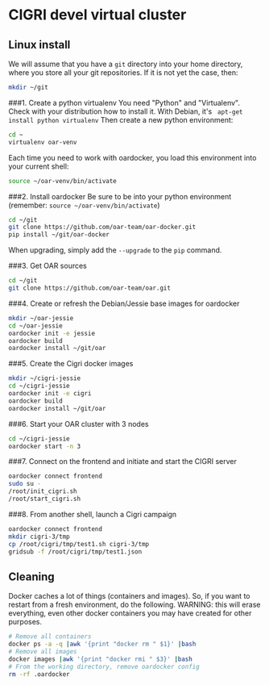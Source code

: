 # CIGRI devel virtual cluster

## Linux install

We will assume that you have a ``git`` directory into your home directory, where you store all your git repositories. If it is not yet the case, then:
```sh
mkdir ~/git
``` 

###1. Create a python virtualenv
You need "Python" and "Virtualenv".  Check with your distribution how to install it. With Debian, it's `` apt-get install python virtualenv`` 
Then create a new python environment:
```sh
cd ~
virtualenv oar-venv
```
Each time you need to work with oardocker, you load this environment into your current shell:
```sh
source ~/oar-venv/bin/activate
```
###2. Install oardocker
Be sure to be into your python environment (remember: ``source ~/oar-venv/bin/activate``)
```sh
cd ~/git
git clone https://github.com/oar-team/oar-docker.git
pip install ~/git/oar-docker
```
When upgrading, simply add the ``--upgrade`` to the ``pip`` command.

###3. Get OAR sources
```sh
cd ~/git
git clone https://github.com/oar-team/oar.git
```

###4. Create or refresh the Debian/Jessie base images for oardocker
```sh
mkdir ~/oar-jessie
cd ~/oar-jessie
oardocker init -e jessie
oardocker build
oardocker install ~/git/oar
```

###5. Create the Cigri docker images
```sh
mkdir ~/cigri-jessie
cd ~/cigri-jessie
oardocker init -e cigri
oardocker build
oardocker install ~/git/oar
```

###6. Start your OAR cluster with 3 nodes
```sh
cd ~/cigri-jessie
oardocker start -n 3
```

###7. Connect on the frontend and initiate and start the CIGRI server
```sh
oardocker connect frontend
sudo su -
/root/init_cigri.sh
/root/start_cigri.sh
```

###8. From another shell, launch a Cigri campaign
```sh
oardocker connect frontend
mkdir cigri-3/tmp
cp /root/cigri/tmp/test1.sh cigri-3/tmp
gridsub -f /root/cigri/tmp/test1.json
```

## Cleaning

Docker caches a lot of things (containers and images). So, if you want to restart from a fresh environment, do the following. WARNING: this will erase everything, even other docker containers you may have created for other purposes.

```sh
# Remove all containers
docker ps -a -q |awk '{print "docker rm " $1}' |bash
# Remove all images
docker images |awk '{print "docker rmi " $3}' |bash
# From the working directory, remove oardocker config
rm -rf .oardocker
```
